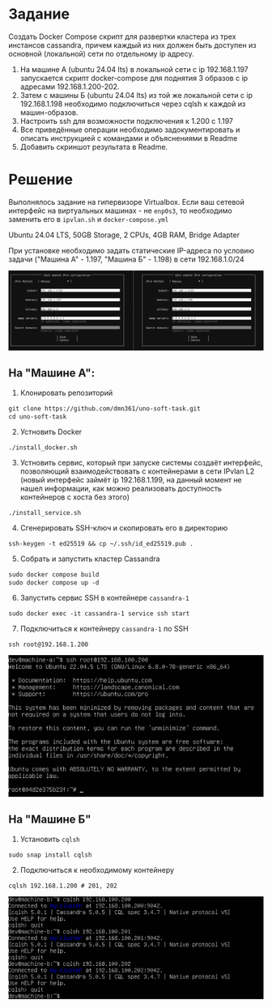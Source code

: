 # Задание

Создать Docker Compose скрипт для развертки кластера из трех инстансов cassandra, причем каждый из них должен быть доступен из основной (локальной) сети по отдельному ip адресу.

1. На машине А (ubuntu 24.04 lts) в локальной сети с ip 192.168.1.197 запускается скрипт docker-compose для поднятия 3 образов с ip адресами 192.168.1.200-202.
2. Затем с машины Б (ubuntu 24.04 lts) из той же локальной сети с ip 192.168.1.198 необходимо подключиться через cqlsh к каждой из машин-образов.
3. Настроить ssh для возможности подключения к 1.200 с 1.197
4. Все приведённые операции необходимо задокументировать и описать инструкцией с командами и объяснениями в Readme
5. Добавить скриншот результата в Readme.

# Решение

Выполнялось задание на гипервизоре Virtualbox. Если ваш сетевой интерфейс на виртуальных машинах - не `enp0s3`, то необходимо заменить его в `ipvlan.sh` и `docker-compose.yml`

Ubuntu 24.04 LTS, 50GB Storage, 2 CPUs, 4GB RAM, Bridge Adapter

При установке необходимо задать статические IP-адреса по условию задачи ("Машина А" - 1.197, "Машина Б" - 1.198) в сети 192.168.1.0/24

![Screenshot 2025-08-23 112927.png](https://github.com/dmn361/uno-soft-task/blob/main/pics/Screenshot%202025-08-23%20112927.png)

## На "Машине А":

1. Клонировать репозиторий
```
git clone https://github.com/dmn361/uno-soft-task.git
cd uno-soft-task
```

2. Устновить Docker
```
./install_docker.sh
```

3. Устновить сервис, который при запуске системы создаёт интерфейс, позволяющий взаимодействовать с контейнерами в сети IPvlan L2 (новый интерфейс займёт ip 192.168.1.199, на данный момент не нашел информации, как можно реализовать доступность контейнеров с хоста без этого)
```
./install_service.sh
```
4. Сгенерировать SSH-ключ и скопировать его в директорию
```
ssh-keygen -t ed25519 && cp ~/.ssh/id_ed25519.pub .
```

5. Собрать и запустить кластер Cassandra
```
sudo docker compose build
sudo docker compose up -d
```

6. Запустить сервис SSH в контейнере `cassandra-1`
```
sudo docker exec -it cassandra-1 service ssh start
```

7. Подключиться к контейнеру `cassandra-1` по SSH
```
ssh root@192.168.1.200
```
![Screenshot 2025-08-23 160531.png](https://github.com/dmn361/uno-soft-task/blob/main/pics/Screenshot%202025-08-23%20160531.png)

## На "Машине Б"

1. Установить `cqlsh`
```
sudo snap install cqlsh
```

2. Подключиться к необходимому контейнеру
```
cqlsh 192.168.1.200 # 201, 202
```

![Screenshot 2025-08-23 160221.png](https://github.com/dmn361/uno-soft-task/blob/main/pics/Screenshot%202025-08-23%20160221.png)
